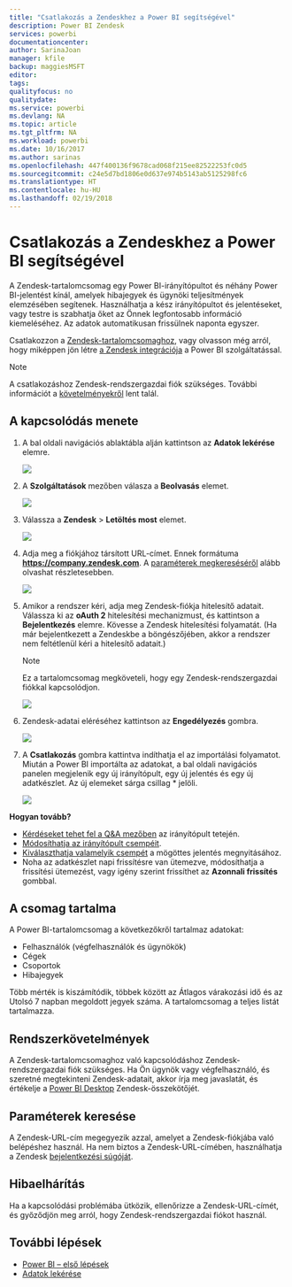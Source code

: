 ```yaml
---
title: "Csatlakozás a Zendeskhez a Power BI segítségével"
description: Power BI Zendesk
services: powerbi
documentationcenter: 
author: SarinaJoan
manager: kfile
backup: maggiesMSFT
editor: 
tags: 
qualityfocus: no
qualitydate: 
ms.service: powerbi
ms.devlang: NA
ms.topic: article
ms.tgt_pltfrm: NA
ms.workload: powerbi
ms.date: 10/16/2017
ms.author: sarinas
ms.openlocfilehash: 447f400136f9678cad068f215ee82522253fc0d5
ms.sourcegitcommit: c24e5d7bd1806e0d637e974b5143ab5125298fc6
ms.translationtype: HT
ms.contentlocale: hu-HU
ms.lasthandoff: 02/19/2018
---
```

# <a name="connect-to-zendesk-with-power-bi"></a>Csatlakozás a Zendeskhez a Power BI segítségével
A Zendesk-tartalomcsomag egy Power BI-irányítópultot és néhány Power BI-jelentést kínál, amelyek hibajegyek és ügynöki teljesítmények elemzésében segítenek. Használhatja a kész irányítópultot és jelentéseket, vagy testre is szabhatja őket az Önnek legfontosabb információ kiemeléséhez.  Az adatok automatikusan frissülnek naponta egyszer. 

Csatlakozzon a [Zendesk-tartalomcsomaghoz](https://app.powerbi.com/getdata/services/zendesk), vagy olvasson még arról, hogy miképpen jön létre [a Zendesk integrációja](https://powerbi.microsoft.com/integrations/zendesk) a Power BI szolgáltatással.

>[!NOTE]
>A csatlakozáshoz Zendesk-rendszergazdai fiók szükséges. További információt a [követelményekről](#Requirements) lent talál.

## <a name="how-to-connect"></a>A kapcsolódás menete
1. A bal oldali navigációs ablaktábla alján kattintson az **Adatok lekérése** elemre.
   
   ![](media/service-connect-to-zendesk/pbi_getdata.png)
2. A **Szolgáltatások** mezőben válasza a **Beolvasás** elemet.
   
   ![](media/service-connect-to-zendesk/pbi_getservices.png) 
3. Válassza a **Zendesk** \> **Letöltés most** elemet.
   
   ![](media/service-connect-to-zendesk/zendesk.png)
4. Adja meg a fiókjához társított URL-címet. Ennek formátuma **https://company.zendesk.com**. A [paraméterek megkereséséről](#FindingParams) alább olvashat részletesebben.
   
   ![](media/service-connect-to-zendesk/pbi_zendeskconnect.png)
5. Amikor a rendszer kéri, adja meg Zendesk-fiókja hitelesítő adatait.  Válassza ki az **oAuth 2** hitelesítési mechanizmust, és kattintson a **Bejelentkezés** elemre. Kövesse a Zendesk hitelesítési folyamatát. (Ha már bejelentkezett a Zendeskbe a böngészőjében, akkor a rendszer nem feltétlenül kéri a hitelesítő adatait.)
   
   > [!NOTE]
   > Ez a tartalomcsomag megköveteli, hogy egy Zendesk-rendszergazdai fiókkal kapcsolódjon. 
   > 
   > 
   
   ![](media/service-connect-to-zendesk/pbi_zendesksignin.png)
6. Zendesk-adatai eléréséhez kattintson az **Engedélyezés** gombra.
   
   ![](media/service-connect-to-zendesk/zendesk2.jpg)
7. A **Csatlakozás** gombra kattintva indíthatja el az importálási folyamatot. Miután a Power BI importálta az adatokat, a bal oldali navigációs panelen megjelenik egy új irányítópult, egy új jelentés és egy új adatkészlet. Az új elemeket sárga csillag \* jelöli.
   
   ![](media/service-connect-to-zendesk/pbi_zendeskdash.png)

**Hogyan tovább?**

* [Kérdéseket tehet fel a Q&A mezőben](power-bi-q-and-a.md) az irányítópult tetején.
* [Módosíthatja az irányítópult csempéit](service-dashboard-edit-tile.md).
* [Kiválaszthatja valamelyik csempét](service-dashboard-tiles.md) a mögöttes jelentés megnyitásához.
* Noha az adatkészlet napi frissítésre van ütemezve, módosíthatja a frissítési ütemezést, vagy igény szerint frissíthet az **Azonnali frissítés** gombbal.

## <a name="whats-included"></a>A csomag tartalma
A Power BI-tartalomcsomag a következőkről tartalmaz adatokat:  

* Felhasználók (végfelhasználók és ügynökök)  
* Cégek  
* Csoportok  
* Hibajegyek  

Több mérték is kiszámítódik, többek között az Átlagos várakozási idő és az Utolsó 7 napban megoldott jegyek száma. A tartalomcsomag a teljes listát tartalmazza.

<a name="Requirements"></a>

## <a name="system-requirements"></a>Rendszerkövetelmények
A Zendesk-tartalomcsomaghoz való kapcsolódáshoz Zendesk-rendszergazdai fiók szükséges. Ha Ön ügynök vagy végfelhasználó, és szeretné megtekinteni Zendesk-adatait, akkor írja meg javaslatát, és értékelje a [Power BI Desktop](desktop-connect-to-data.md) Zendesk-összekötőjét.

<a name="FindingParams"></a>

## <a name="finding-parameters"></a>Paraméterek keresése
A Zendesk-URL-cím megegyezik azzal, amelyet a Zendesk-fiókjába való belépéshez használ. Ha nem biztos a Zendesk-URL-címében, használhatja a Zendesk [bejelentkezési súgóját](https://www.zendesk.com/login/).

## <a name="troubleshooting"></a>Hibaelhárítás
Ha a kapcsolódási problémába ütközik, ellenőrizze a Zendesk-URL-címét, és győződjön meg arról, hogy Zendesk-rendszergazdai fiókot használ.

## <a name="next-steps"></a>További lépések
* [Power BI – első lépések](service-get-started.md)
* [Adatok lekérése](service-get-data.md)

